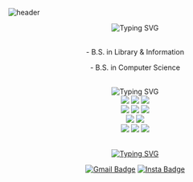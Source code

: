 ![header](https://capsule-render.vercel.app/api?type=cylinder&color=auto&height=200&section=header&text=I'm%20Goeun&fontSize=90&animation=twinkling&desc=and%20I%20seek%20JOY&descAlign=50&descAlignY=73&descSize=35&fontAlignY=46)

<div align=center>

<!-- education -->
<img src="https://readme-typing-svg.demolab.com?font=&weight=900&size=30&pause=1000&color=000000&background=FFFFFF&center=true&vCenter=true&width=435&lines=🍏 EDUCATION" alt="Typing SVG" />
<br><br>

<p>- B.S. in Library & Information</p>
<p>- B.S. in Computer Science</p>
<br >
<!-- stacks -->

<img src="https://readme-typing-svg.demolab.com?font=&weight=900&size=30&pause=1000&color=000000&background=FFFFFF&center=true&vCenter=true&width=435&lines=🍏 STACKS" alt="Typing SVG" />
<br>
<img src="https://img.shields.io/badge/html5-E34F26?style=for-the-badge&logo=html5&logoColor=white"> 
  <img src="https://img.shields.io/badge/css-1572B6?style=for-the-badge&logo=css3&logoColor=white"> 
  <img src="https://img.shields.io/badge/javascript-F7DF1E?style=for-the-badge&logo=javascript&logoColor=black"> 
<br>
<img src="https://img.shields.io/badge/typescript-3178C6?style=for-the-badge&logo=Typescript&logoColor=black">
<img src="https://img.shields.io/badge/react-61DAFB?style=for-the-badge&logo=react&logoColor=black">
<img src="https://img.shields.io/badge/nextjs-000000?style=for-the-badge&logo=Next.js&logoColor=white">
<br />
<img src="https://img.shields.io/badge/styled components-DB7093?style=for-the-badge&logo=styled-components&logoColor=white">
<img src="https://img.shields.io/badge/tailwind css-06B6D4?style=for-the-badge&logo=Tailwind CSS&logoColor=white">
<br>
<img src="https://img.shields.io/badge/Python-3776AB?style=for-the-badge&logo=Python&logoColor=white">
<img src="https://img.shields.io/badge/C-A8B9CC?style=for-the-badge&logo=C&logoColor=black">
<img src="https://img.shields.io/badge/R-276DC3?style=for-the-badge&logo=R&logoColor=white">
<br/><br/>

<!-- more info -->

<a href="https://git.io/typing-svg"><img src="https://readme-typing-svg.demolab.com?font=&weight=900&size=30&pause=1000&color=000000&background=FFFFFF&center=true&vCenter=true&width=435&lines=🍏 MORE+INFO" alt="Typing SVG" /></a>

<div>

<a href="mailto:0young384@gmail.com"><img alt="Gmail Badge" src="https://img.shields.io/badge/Gmail-d14836?style=flat-square&logo=Gmail&logoColor=white&link=mailto:0young384@gmail.com"></a>
<a href="https://instagram.com/_kuyin"><img alt="Insta Badge" src="https://img.shields.io/badge/instagram-E4405F?style=flat&logo=instagram&logoColor=white"></a>

</div>
</div>
